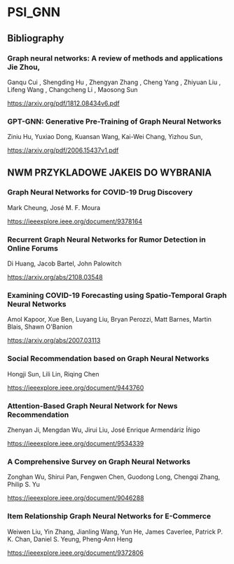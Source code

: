 # PSI_GNN

## Bibliography

### Graph neural networks: A review of methods and applications Jie Zhou,
Ganqu Cui
, Shengding Hu 
, Zhengyan Zhang 
, Cheng Yang 
, Zhiyuan Liu 
,
Lifeng Wang 
, Changcheng Li 
, Maosong Sun 

https://arxiv.org/pdf/1812.08434v6.pdf


### GPT-GNN: Generative Pre-Training of Graph Neural Networks
Ziniu Hu,
Yuxiao Dong,
Kuansan Wang,
Kai-Wei Chang,
Yizhou Sun,

https://arxiv.org/pdf/2006.15437v1.pdf

## NWM PRZYKLADOWE JAKEIS DO WYBRANIA

### Graph Neural Networks for COVID-19 Drug Discovery

Mark Cheung,
José M. F. Moura

https://ieeexplore.ieee.org/document/9378164

### Recurrent Graph Neural Networks for Rumor Detection in Online Forums

Di Huang,
Jacob Bartel,
John Palowitch

https://arxiv.org/abs/2108.03548

### Examining COVID-19 Forecasting using Spatio-Temporal Graph Neural Networks

Amol Kapoor,
Xue Ben,
Luyang Liu,
Bryan Perozzi,
Matt Barnes,
Martin Blais,
Shawn O'Banion

https://arxiv.org/abs/2007.03113

### Social Recommendation based on Graph Neural Networks

Hongji Sun,
Lili Lin,
Riqing Chen

https://ieeexplore.ieee.org/document/9443760

### Attention-Based Graph Neural Network for News Recommendation

Zhenyan Ji,
Mengdan Wu,
Jirui Liu, 
José Enrique Armendáriz Íñigo

https://ieeexplore.ieee.org/document/9534339

### A Comprehensive Survey on Graph Neural Networks

Zonghan Wu,
Shirui Pan,
Fengwen Chen,
Guodong Long,
Chengqi Zhang,
Philip S. Yu

https://ieeexplore.ieee.org/document/9046288

### Item Relationship Graph Neural Networks for E-Commerce

Weiwen Liu,
Yin Zhang,
Jianling Wang,
Yun He,
James Caverlee,
Patrick P. K. Chan,
Daniel S. Yeung,
Pheng-Ann Heng

https://ieeexplore.ieee.org/document/9372806
